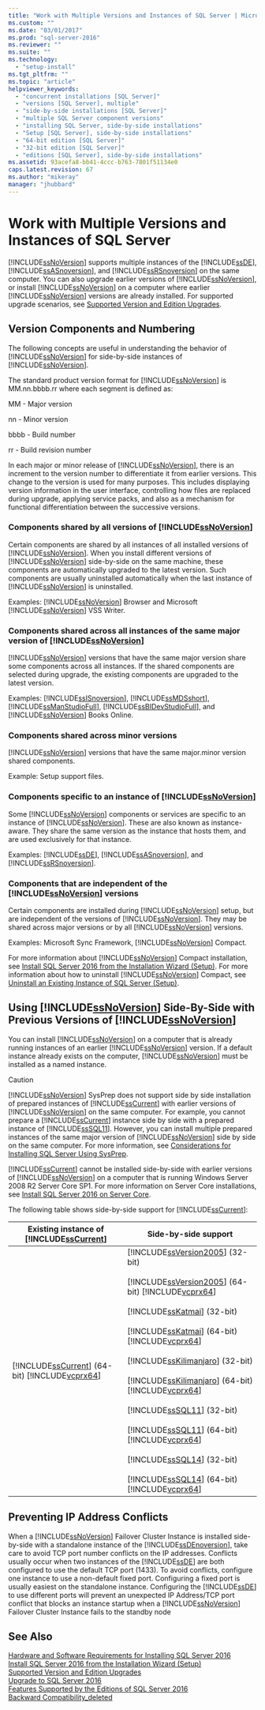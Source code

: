 ```yaml
---
title: "Work with Multiple Versions and Instances of SQL Server | Microsoft Docs"
ms.custom: ""
ms.date: "03/01/2017"
ms.prod: "sql-server-2016"
ms.reviewer: ""
ms.suite: ""
ms.technology: 
  - "setup-install"
ms.tgt_pltfrm: ""
ms.topic: "article"
helpviewer_keywords: 
  - "concurrent installations [SQL Server]"
  - "versions [SQL Server], multiple"
  - "side-by-side installations [SQL Server]"
  - "multiple SQL Server component versions"
  - "installing SQL Server, side-by-side installations"
  - "Setup [SQL Server], side-by-side installations"
  - "64-bit edition [SQL Server]"
  - "32-bit edition [SQL Server]"
  - "editions [SQL Server], side-by-side installations"
ms.assetid: 93acefa8-bb41-4ccc-b763-7801f51134e0
caps.latest.revision: 67
ms.author: "mikeray"
manager: "jhubbard"
---
```

# Work with Multiple Versions and Instances of SQL Server
  [!INCLUDE[ssNoVersion](../../a9notintoc/includes/ssnoversion-md.md)] supports multiple instances of the [!INCLUDE[ssDE](../../a9notintoc/includes/ssde-md.md)], [!INCLUDE[ssASnoversion](../../a9notintoc/includes/ssasnoversion-md.md)], and [!INCLUDE[ssRSnoversion](../../a9notintoc/includes/ssrsnoversion-md.md)] on the same computer. You can also upgrade earlier versions of [!INCLUDE[ssNoVersion](../../a9notintoc/includes/ssnoversion-md.md)], or install [!INCLUDE[ssNoVersion](../../a9notintoc/includes/ssnoversion-md.md)] on a computer where earlier [!INCLUDE[ssNoVersion](../../a9notintoc/includes/ssnoversion-md.md)] versions are already installed. For supported upgrade scenarios, see [Supported Version and Edition Upgrades](../../database-engine/install/windows/supported-version-and-edition-upgrades.md).  
  
## Version Components and Numbering  
 The following concepts are useful in understanding the behavior of [!INCLUDE[ssNoVersion](../../a9notintoc/includes/ssnoversion-md.md)] for side-by-side instances of [!INCLUDE[ssNoVersion](../../a9notintoc/includes/ssnoversion-md.md)].  
  
 The standard product version format for [!INCLUDE[ssNoVersion](../../a9notintoc/includes/ssnoversion-md.md)] is MM.nn.bbbb.rr where each segment is defined as:  
  
 MM - Major version  
  
 nn - Minor version  
  
 bbbb - Build number  
  
 rr - Build revision number  
  
 In each major or minor release of [!INCLUDE[ssNoVersion](../../a9notintoc/includes/ssnoversion-md.md)], there is an increment to the version number to differentiate it from earlier versions. This change to the version is used for many purposes. This includes displaying version information in the user interface, controlling how files are replaced during upgrade, applying service packs, and also as a mechanism for functional differentiation between the successive versions.  
  
### Components shared by all versions of [!INCLUDE[ssNoVersion](../../a9notintoc/includes/ssnoversion-md.md)]  
 Certain components are shared by all instances of all installed versions of [!INCLUDE[ssNoVersion](../../a9notintoc/includes/ssnoversion-md.md)]. When you install different versions of [!INCLUDE[ssNoVersion](../../a9notintoc/includes/ssnoversion-md.md)] side-by-side on the same machine, these components are automatically upgraded to the latest version. Such components are usually uninstalled automatically when the last instance of [!INCLUDE[ssNoVersion](../../a9notintoc/includes/ssnoversion-md.md)] is uninstalled.  
  
 Examples: [!INCLUDE[ssNoVersion](../../a9notintoc/includes/ssnoversion-md.md)] Browser and Microsoft [!INCLUDE[ssNoVersion](../../a9notintoc/includes/ssnoversion-md.md)] VSS Writer.  
  
### Components shared across all instances of the same major version of [!INCLUDE[ssNoVersion](../../a9notintoc/includes/ssnoversion-md.md)]  
 [!INCLUDE[ssNoVersion](../../a9notintoc/includes/ssnoversion-md.md)] versions that have the same major version share some components across all instances. If the shared components are selected during upgrade, the existing components are upgraded to the latest version.  
  
 Examples: [!INCLUDE[ssISnoversion](../../a9notintoc/includes/ssisnoversion-md.md)], [!INCLUDE[ssMDSshort](../../a9notintoc/includes/ssmdsshort-md.md)], [!INCLUDE[ssManStudioFull](../../a9notintoc/includes/ssmanstudiofull-md.md)], [!INCLUDE[ssBIDevStudioFull](../../a9notintoc/includes/ssbidevstudiofull-md.md)], and [!INCLUDE[ssNoVersion](../../a9notintoc/includes/ssnoversion-md.md)] Books Online.  
  
### Components shared across minor versions  
 [!INCLUDE[ssNoVersion](../../a9notintoc/includes/ssnoversion-md.md)] versions that have the same major.minor version shared components.  
  
 Example: Setup support files.  
  
### Components specific to an instance of [!INCLUDE[ssNoVersion](../../a9notintoc/includes/ssnoversion-md.md)]  
 Some [!INCLUDE[ssNoVersion](../../a9notintoc/includes/ssnoversion-md.md)] components or services are specific to an instance of [!INCLUDE[ssNoVersion](../../a9notintoc/includes/ssnoversion-md.md)]. These are also known as instance-aware. They share the same version as the instance that hosts them, and are used exclusively for that instance.  
  
 Examples: [!INCLUDE[ssDE](../../a9notintoc/includes/ssde-md.md)], [!INCLUDE[ssASnoversion](../../a9notintoc/includes/ssasnoversion-md.md)], and [!INCLUDE[ssRSnoversion](../../a9notintoc/includes/ssrsnoversion-md.md)].  
  
### Components that are independent of the [!INCLUDE[ssNoVersion](../../a9notintoc/includes/ssnoversion-md.md)] versions  
 Certain components are installed during [!INCLUDE[ssNoVersion](../../a9notintoc/includes/ssnoversion-md.md)] setup, but are independent of the versions of [!INCLUDE[ssNoVersion](../../a9notintoc/includes/ssnoversion-md.md)]. They may be shared across major versions or by all [!INCLUDE[ssNoVersion](../../a9notintoc/includes/ssnoversion-md.md)] versions.  
  
 Examples: Microsoft Sync Framework, [!INCLUDE[ssNoVersion](../../a9notintoc/includes/ssnoversion-md.md)] Compact.  
  
 For more information about [!INCLUDE[ssNoVersion](../../a9notintoc/includes/ssnoversion-md.md)] Compact installation, see [Install SQL Server 2016 from the Installation Wizard &#40;Setup&#41;](../../database-engine/install/windows/install-sql-server-from-the-installation-wizard-setup.md). For more information about how to uninstall [!INCLUDE[ssNoVersion](../../a9notintoc/includes/ssnoversion-md.md)] Compact, see [Uninstall an Existing Instance of SQL Server &#40;Setup&#41;](../../sql-server/install/uninstall-an-existing-instance-of-sql-server-setup.md).  
  
## Using [!INCLUDE[ssNoVersion](../../a9notintoc/includes/ssnoversion-md.md)] Side-By-Side with Previous Versions of [!INCLUDE[ssNoVersion](../../a9notintoc/includes/ssnoversion-md.md)]  
 You can install [!INCLUDE[ssNoVersion](../../a9notintoc/includes/ssnoversion-md.md)] on a computer that is already running instances of an earlier [!INCLUDE[ssNoVersion](../../a9notintoc/includes/ssnoversion-md.md)] version. If a default instance already exists on the computer, [!INCLUDE[ssNoVersion](../../a9notintoc/includes/ssnoversion-md.md)] must be installed as a named instance.  
  
> [!CAUTION]  
>  [!INCLUDE[ssNoVersion](../../a9notintoc/includes/ssnoversion-md.md)] SysPrep does not support side by side installation of prepared instances of [!INCLUDE[ssCurrent](../../a9notintoc/includes/sscurrent-md.md)] with earlier versions of [!INCLUDE[ssNoVersion](../../a9notintoc/includes/ssnoversion-md.md)] on the same computer. For example, you cannot prepare a [!INCLUDE[ssCurrent](../../a9notintoc/includes/sscurrent-md.md)] instance side by side with a prepared instance of [!INCLUDE[ssSQL11](../../a9notintoc/includes/sssql11-md.md)]. However, you can install multiple prepared instances of the same major version of [!INCLUDE[ssNoVersion](../../a9notintoc/includes/ssnoversion-md.md)] side by side on the same computer. For more information, see [Considerations for Installing SQL Server Using SysPrep](../../database-engine/install/windows/considerations-for-installing-sql-server-using-sysprep.md).  
>   
>  [!INCLUDE[ssCurrent](../../a9notintoc/includes/sscurrent-md.md)] cannot be installed side-by-side with earlier versions of [!INCLUDE[ssNoVersion](../../a9notintoc/includes/ssnoversion-md.md)] on a computer that is running Windows Server 2008 R2 Server Core SP1. For more information on Server Core installations, see [Install SQL Server 2016 on Server Core](../../database-engine/install/windows/install-sql-server-on-server-core.md).  
  
 The following table shows side-by-side support for [!INCLUDE[ssCurrent](../../a9notintoc/includes/sscurrent-md.md)]:  
  
|Existing instance of [!INCLUDE[ssCurrent](../../a9notintoc/includes/sscurrent-md.md)]|Side-by-side support|  
|--------------------------------------------------|----------------------------|  
|[!INCLUDE[ssCurrent](../../a9notintoc/includes/sscurrent-md.md)] (64-bit) [!INCLUDE[vcprx64](../../analysis-services/data-mining/includes/vcprx64-md.md)]|[!INCLUDE[ssVersion2005](../../a9notintoc/includes/ssversion2005-md.md)] (32-bit)<br /><br /> [!INCLUDE[ssVersion2005](../../a9notintoc/includes/ssversion2005-md.md)] (64-bit) [!INCLUDE[vcprx64](../../analysis-services/data-mining/includes/vcprx64-md.md)]<br /><br /> [!INCLUDE[ssKatmai](../../a9notintoc/includes/sskatmai-md.md)] (32-bit)<br /><br /> [!INCLUDE[ssKatmai](../../a9notintoc/includes/sskatmai-md.md)] (64-bit) [!INCLUDE[vcprx64](../../analysis-services/data-mining/includes/vcprx64-md.md)]<br /><br /> [!INCLUDE[ssKilimanjaro](../../a9notintoc/includes/sskilimanjaro-md.md)] (32-bit)<br /><br /> [!INCLUDE[ssKilimanjaro](../../a9notintoc/includes/sskilimanjaro-md.md)] (64-bit) [!INCLUDE[vcprx64](../../analysis-services/data-mining/includes/vcprx64-md.md)]<br /><br /> [!INCLUDE[ssSQL11](../../a9notintoc/includes/sssql11-md.md)] (32-bit)<br /><br /> [!INCLUDE[ssSQL11](../../a9notintoc/includes/sssql11-md.md)] (64-bit) [!INCLUDE[vcprx64](../../analysis-services/data-mining/includes/vcprx64-md.md)]<br /><br /> [!INCLUDE[ssSQL14](../../a9notintoc/includes/sssql14-md.md)] (32-bit)<br /><br /> [!INCLUDE[ssSQL14](../../a9notintoc/includes/sssql14-md.md)] (64-bit) [!INCLUDE[vcprx64](../../analysis-services/data-mining/includes/vcprx64-md.md)]|  
  
## Preventing IP Address Conflicts  
 When a [!INCLUDE[ssNoVersion](../../a9notintoc/includes/ssnoversion-md.md)] Failover Cluster Instance is installed side-by-side with a standalone instance of the [!INCLUDE[ssDEnoversion](../../a9notintoc/includes/ssdenoversion-md.md)], take care to avoid TCP port number conflicts on the IP addresses. Conflicts usually occur when two instances of the [!INCLUDE[ssDE](../../a9notintoc/includes/ssde-md.md)] are both configured to use the default TCP port (1433). To avoid conflicts, configure one instance to use a non-default fixed port. Configuring a fixed port is usually easiest on the standalone instance. Configuring the [!INCLUDE[ssDE](../../a9notintoc/includes/ssde-md.md)] to use different ports will prevent an unexpected IP Address/TCP port conflict that blocks an instance startup when a [!INCLUDE[ssNoVersion](../../a9notintoc/includes/ssnoversion-md.md)] Failover Cluster Instance fails to the standby node  
  
## See Also  
 [Hardware and Software Requirements for Installing SQL Server 2016](../../sql-server/install/hardware-and-software-requirements-for-installing-sql-server.md)   
 [Install SQL Server 2016 from the Installation Wizard &#40;Setup&#41;](../../database-engine/install/windows/install-sql-server-from-the-installation-wizard-setup.md)   
 [Supported Version and Edition Upgrades](../../database-engine/install/windows/supported-version-and-edition-upgrades.md)   
 [Upgrade to SQL Server 2016](../../database-engine/install/windows/upgrade-sql-server.md)   
 [Features Supported by the Editions of SQL Server 2016](../Topic/Features%20Supported%20by%20the%20Editions%20of%20SQL%20Server%202016.md)   
 [Backward Compatibility_deleted](../Topic/Backward%20Compatibility_deleted.md)  
  
  